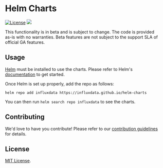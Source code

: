# Helm Charts

[![License](https://img.shields.io/badge/license-MIT-green.svg)](./LICENSE)
[![](https://github.com/influxdata/helm-charts/workflows/Release%20Master/badge.svg?branch=master)](https://github.com/influxdata/helm-charts/actions)

This functionality is in beta and is subject to change. The code is provided as-is with no warranties. Beta features are not subject to the support SLA of official GA features.

## Usage

[Helm](https://helm.sh) must be installed to use the charts.
Please refer to Helm's [documentation](https://helm.sh/docs/) to get started.

Once Helm is set up properly, add the repo as follows:

```console
helm repo add influxdata https://influxdata.github.io/helm-charts
```

You can then run `helm search repo influxdata` to see the charts.

## Contributing

We'd love to have you contribute! Please refer to our [contribution guidelines](CONTRIBUTING.md) for details.

## License

[MIT License](./LICENSE).
